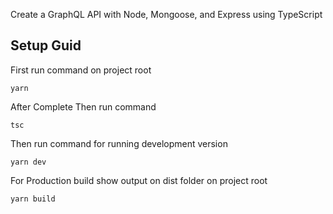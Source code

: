 Create a GraphQL API with Node, Mongoose, and Express using TypeScript

## Setup Guid

First run command on project root

```yarn```

After Complete Then run command

```tsc```

Then run command for running development version

```yarn dev```

For Production build show output on dist folder on project root

```yarn build```
